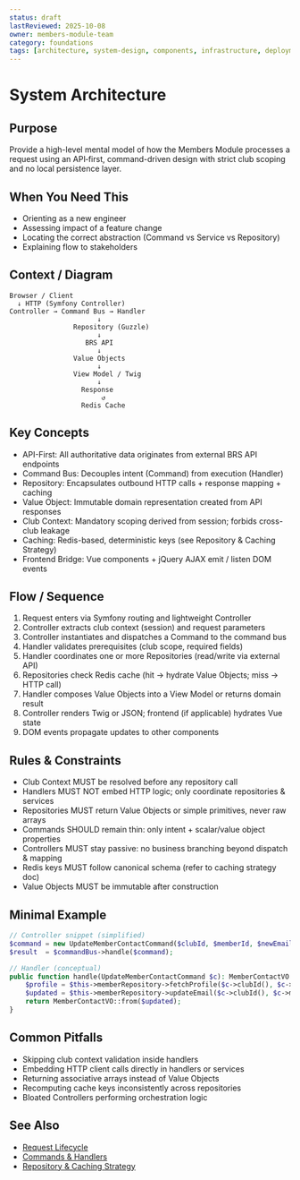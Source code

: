 ```yaml
---
status: draft
lastReviewed: 2025-10-08
owner: members-module-team
category: foundations
tags: [architecture, system-design, components, infrastructure, deployment]
---
```


# System Architecture

## Purpose
Provide a high-level mental model of how the Members Module processes a request using an API‑first, command-driven design with strict club scoping and no local persistence layer.

## When You Need This
- Orienting as a new engineer
- Assessing impact of a feature change
- Locating the correct abstraction (Command vs Service vs Repository)
- Explaining flow to stakeholders

## Context / Diagram
```
Browser / Client
  ↓ HTTP (Symfony Controller)
Controller → Command Bus → Handler
                      ↓
                Repository (Guzzle)
                      ↓
                   BRS API
                      ↓
                Value Objects
                      ↓
                View Model / Twig
                      ↓
                  Response
                       ↺
                  Redis Cache
```

## Key Concepts
- API-First: All authoritative data originates from external BRS API endpoints
- Command Bus: Decouples intent (Command) from execution (Handler)
- Repository: Encapsulates outbound HTTP calls + response mapping + caching
- Value Object: Immutable domain representation created from API responses
- Club Context: Mandatory scoping derived from session; forbids cross-club leakage
- Caching: Redis-based, deterministic keys (see Repository & Caching Strategy)
- Frontend Bridge: Vue components + jQuery AJAX emit / listen DOM events

## Flow / Sequence
1. Request enters via Symfony routing and lightweight Controller
2. Controller extracts club context (session) and request parameters
3. Controller instantiates and dispatches a Command to the command bus
4. Handler validates prerequisites (club scope, required fields)
5. Handler coordinates one or more Repositories (read/write via external API)
6. Repositories check Redis cache (hit → hydrate Value Objects; miss → HTTP call)
7. Handler composes Value Objects into a View Model or returns domain result
8. Controller renders Twig or JSON; frontend (if applicable) hydrates Vue state
9. DOM events propagate updates to other components

## Rules & Constraints
- Club Context MUST be resolved before any repository call
- Handlers MUST NOT embed HTTP logic; only coordinate repositories & services
- Repositories MUST return Value Objects or simple primitives, never raw arrays
- Commands SHOULD remain thin: only intent + scalar/value object properties
- Controllers MUST stay passive: no business branching beyond dispatch & mapping
- Redis keys MUST follow canonical schema (refer to caching strategy doc)
- Value Objects MUST be immutable after construction

## Minimal Example
```php
// Controller snippet (simplified)
$command = new UpdateMemberContactCommand($clubId, $memberId, $newEmail);
$result  = $commandBus->handle($command);

// Handler (conceptual)
public function handle(UpdateMemberContactCommand $c): MemberContactVO {
    $profile = $this->memberRepository->fetchProfile($c->clubId(), $c->memberId());
    $updated = $this->memberRepository->updateEmail($c->clubId(), $c->memberId(), $c->email());
    return MemberContactVO::from($updated);
}
```

## Common Pitfalls
- Skipping club context validation inside handlers
- Embedding HTTP client calls directly in handlers or services
- Returning associative arrays instead of Value Objects
- Recomputing cache keys inconsistently across repositories
- Bloated Controllers performing orchestration logic

## See Also
- [Request Lifecycle](../foundations/request-lifecycle.md)
- [Commands & Handlers](../patterns/commands-and-handlers.md)
- [Repository & Caching Strategy](../patterns/repository-and-caching-strategy.md)
